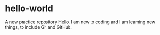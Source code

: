 # hello-world
A new practice repository
Hello, I am new to coding and I am learning new things, to include Git and GitHub.
